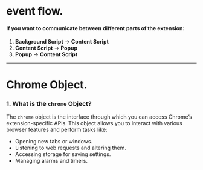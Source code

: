 
# event flow.

#### If you want to communicate between different parts of the extension:

1. **Background Script** → **Content Script**
2. **Content Script** → **Popup**
3. **Popup** → **Content Script**


---

# Chrome Object. 

### **1. What is the `chrome` Object?**

The `chrome` object is the interface through which you can access Chrome’s extension-specific APIs. This object allows you to interact with various browser features and perform tasks like:

- Opening new tabs or windows.
- Listening to web requests and altering them.
- Accessing storage for saving settings.
- Managing alarms and timers.
